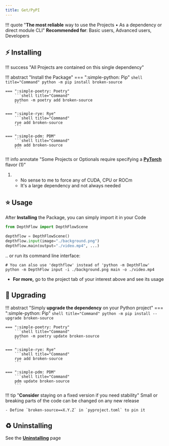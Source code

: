```yaml
---
title: Get/PyPI
---
```


!!! quote "**The most reliable** way to use the Projects • As a dependency or direct module CLI"
    **Recommended for**: Basic users, Advanced users, Developers

## ⚡️ Installing

!!! success "All Projects are contained on this single dependency"

!!! abstract "Install the Package"
    === ":simple-python: Pip"
        ```shell title="Command"
        python -m pip install broken-source
        ```

    === ":simple-poetry: Poetry"
        ```shell title="Command"
        python -m poetry add broken-source
        ```

    === ":simple-rye: Rye"
        ```shell title="Command"
        rye add broken-source
        ```

    === ":simple-pdm: PDM"
        ```shell title="Command"
        pdm add broken-source
        ```

!!! info annotate "Some Projects or Optionals require specifying a <a href="https://pytorch.org/get-started/locally/" target="_blank"><b>PyTorch</b></a> flavor (1)"

1.  - No sense to me to force any of CUDA, CPU or ROCm
    - It's a large dependency and not always needed

## ⭐️ Usage
After **Installing** the Package, you can simply import it in your Code

```python
from DepthFlow import DepthFlowScene

depthflow = DepthFlowScene()
depthflow.input(image="./background.png")
depthflow.main(output="./video.mp4", ...)
```

.. or run its command line interface:

```shell title="Terminal"
# You can also use 'depthflow' instead of 'python -m DepthFlow'
python -m DepthFlow input -i ./background.png main -o ./video.mp4
```

- **For more,** go to the project tab of your interest above and see its usage

## 🚀 Upgrading

!!! abstract "Simply **upgrade the dependency** on your Python project"
    === ":simple-python: Pip"
        ```shell title="Command"
        python -m pip install --upgrade broken-source
        ```

    === ":simple-poetry: Poetry"
        ```shell title="Command"
        python -m poetry update broken-source
        ```

    === ":simple-rye: Rye"
        ```shell title="Command"
        rye add broken-source
        ```

    === ":simple-pdm: PDM"
        ```shell title="Command"
        pdm update broken-source
        ```

!!! tip "**Consider** staying on a fixed version if you need stability"
    Small or breaking parts of the code can be changed on any new release

    - Define `broken-source==X.Y.Z` in `pyproject.toml` to pin it


## ♻️ Uninstalling
See the <a href="site:get/uninstalling"><b>Uninstalling</b></a> page
